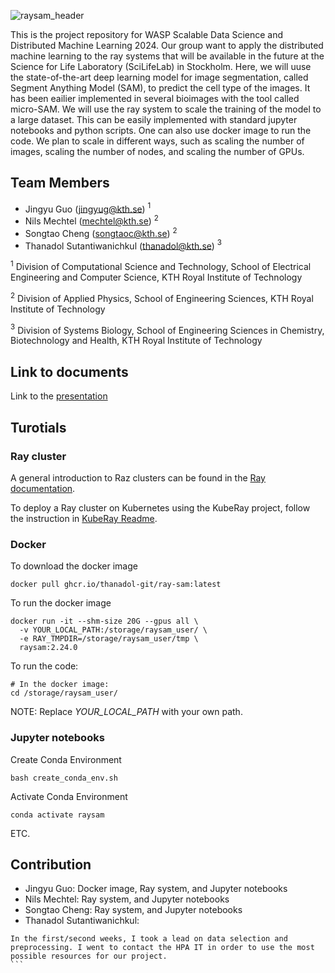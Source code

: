 ![raysam_header](https://github.com/user-attachments/assets/f22662d4-b2ac-446a-9142-7e0d15e8be97)

This is the project repository for WASP Scalable Data Science and Distributed Machine Learning 2024. Our group want to apply the distributed machine learning to the ray systems that will be available in the future at the Science for Life Laboratory (SciLifeLab) in Stockholm. Here, we will uuse the state-of-the-art deep learning model for image segmentation, called Segment Anything Model (SAM), to predict the cell type of the images. It has been eailier implemented in several bioimages with the tool called micro-SAM. We will use the ray system to scale the training of the model to a large dataset. This can be easily implemented with standard jupyter notebooks and python scripts. One can also use docker image to run the code. We plan to scale in different ways, such as scaling the number of images, scaling the number of nodes, and scaling the number of GPUs. 

## Team Members
- Jingyu Guo (jingyug@kth.se) $^{1}$
- Nils Mechtel (mechtel@kth.se) $^{2}$
- Songtao Cheng (songtaoc@kth.se) $^{2}$
- Thanadol Sutantiwanichkul (thanadol@kth.se) $^{3}$

$^{1}$ Division of Computational Science and Technology, School of Electrical Engineering and Computer Science, KTH Royal Institute of Technology

$^{2}$ Division of Applied Physics, School of Engineering Sciences, KTH Royal Institute of Technology

$^{3}$ Division of Systems Biology, School of Engineering Sciences in Chemistry, Biotechnology and Health, KTH Royal Institute of Technology

## Link to documents 
Link to the [presentation](https://docs.google.com/presentation/d/1KyzPKBo25B9-GNr_semnD0oxbj-Y88YiK_fBCCQF9fQ/edit?usp=sharing)


## Turotials 

### Ray cluster
A general introduction to Raz clusters can be found in the [Ray documentation](https://docs.ray.io/en/latest/cluster/getting-started.html).

To deploy a Ray cluster on Kubernetes using the KubeRay project, follow the instruction in [KubeRay Readme](kuberay-cluster/).

### Docker 
To download the docker image
```
docker pull ghcr.io/thanadol-git/ray-sam:latest
```

To run the docker image
```
docker run -it --shm-size 20G --gpus all \
  -v YOUR_LOCAL_PATH:/storage/raysam_user/ \
  -e RAY_TMPDIR=/storage/raysam_user/tmp \
  raysam:2.24.0
```
To run the code:
```
# In the docker image:
cd /storage/raysam_user/
```

NOTE: Replace *YOUR_LOCAL_PATH* with your own path.

### Jupyter notebooks

Create Conda Environment
```
bash create_conda_env.sh
```

Activate Conda Environment
```
conda activate raysam
```

ETC. 

## Contribution 
- Jingyu Guo: Docker image, Ray system, and Jupyter notebooks
- Nils Mechtel: Ray system, and Jupyter notebooks
- Songtao Cheng: Ray system, and Jupyter notebooks
- Thanadol Sutantiwanichkul: 
`````````
In the first/second weeks, I took a lead on data selection and preprocessing. I went to contact the HPA IT in order to use the most possible resources for our project. 
```
